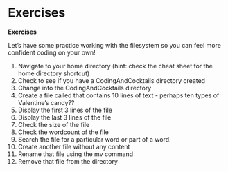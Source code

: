 # Exercises

**Exercises**

Let’s have some practice working with the filesystem so you can feel more confident coding on your own!

1.  Navigate to your home directory (hint: check the cheat sheet for the home directory shortcut)
2.  Check to see if you have a CodingAndCocktails directory created
3.  Change into the CodingAndCocktails directory
4.  Create a file called that contains 10 lines of text - perhaps ten types of Valentine’s candy??
5.  Display the first 3 lines of the file
6.  Display the last 3 lines of the file
7.  Check the size of the file
8.  Check the wordcount of the file
9.  Search the file for a particular word or part of a word.
10.  Create another file without any content
11.  Rename that file using the mv command
12.  Remove that file from the directory